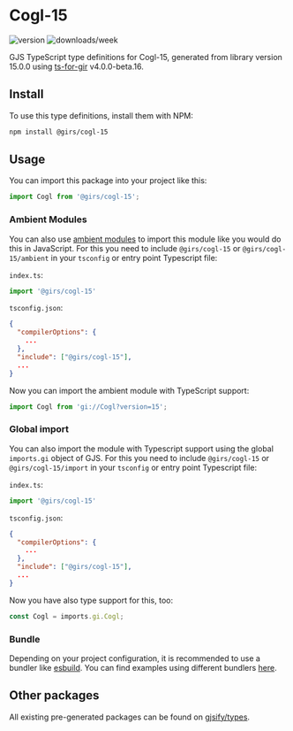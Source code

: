 
# Cogl-15

![version](https://img.shields.io/npm/v/@girs/cogl-15)
![downloads/week](https://img.shields.io/npm/dw/@girs/cogl-15)


GJS TypeScript type definitions for Cogl-15, generated from library version 15.0.0 using [ts-for-gir](https://github.com/gjsify/ts-for-gir) v4.0.0-beta.16.


## Install

To use this type definitions, install them with NPM:
```bash
npm install @girs/cogl-15
```

## Usage

You can import this package into your project like this:
```ts
import Cogl from '@girs/cogl-15';
```

### Ambient Modules

You can also use [ambient modules](https://github.com/gjsify/ts-for-gir/tree/main/packages/cli#ambient-modules) to import this module like you would do this in JavaScript.
For this you need to include `@girs/cogl-15` or `@girs/cogl-15/ambient` in your `tsconfig` or entry point Typescript file:

`index.ts`:
```ts
import '@girs/cogl-15'
```

`tsconfig.json`:
```json
{
  "compilerOptions": {
    ...
  },
  "include": ["@girs/cogl-15"],
  ...
}
```

Now you can import the ambient module with TypeScript support: 

```ts
import Cogl from 'gi://Cogl?version=15';
```

### Global import

You can also import the module with Typescript support using the global `imports.gi` object of GJS.
For this you need to include `@girs/cogl-15` or `@girs/cogl-15/import` in your `tsconfig` or entry point Typescript file:

`index.ts`:
```ts
import '@girs/cogl-15'
```

`tsconfig.json`:
```json
{
  "compilerOptions": {
    ...
  },
  "include": ["@girs/cogl-15"],
  ...
}
```

Now you have also type support for this, too:

```ts
const Cogl = imports.gi.Cogl;
```

### Bundle

Depending on your project configuration, it is recommended to use a bundler like [esbuild](https://esbuild.github.io/). You can find examples using different bundlers [here](https://github.com/gjsify/ts-for-gir/tree/main/examples).

## Other packages

All existing pre-generated packages can be found on [gjsify/types](https://github.com/gjsify/types).

